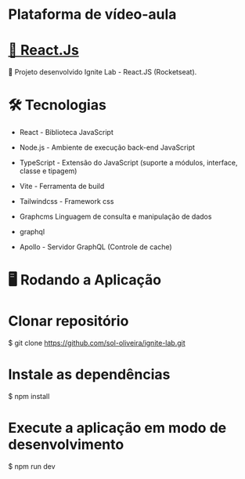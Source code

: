 <h1 align="">Plataforma de vídeo-aula</h1>


<h1 align="">
    <a href="https://ignite-lab-puce.vercel.app/">🔗 React.Js</a>
</h1>
<p align="">🚀 Projeto desenvolvido Ignite Lab - React.JS (Rocketseat).</p>


# 🛠 Tecnologias
* React - Biblioteca JavaScript

* Node.js - Ambiente de execução back-end JavaScript

* TypeScript - Extensão do JavaScript (suporte a módulos, interface, classe e tipagem)

* Vite - Ferramenta de build

* Tailwindcss - Framework css

* Graphcms Linguagem de consulta e manipulação de dados

* graphql

* Apollo - Servidor GraphQL (Controle de cache)

# 🖥️ Rodando a Aplicação

# Clonar repositório
$ git clone https://github.com/sol-oliveira/ignite-lab.git

# Instale as dependências
$ npm install

# Execute a aplicação em modo de desenvolvimento
$ npm run dev


